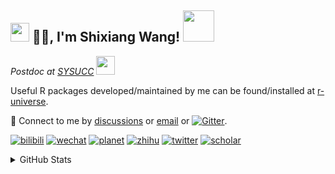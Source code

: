 
<h2><img src="https://emojis.slackmojis.com/emojis/images/1531849430/4246/blob-sunglasses.gif?1531849430" width="30"/> 🙏🏻, I'm Shixiang Wang! <img src="https://media.giphy.com/media/12oufCB0MyZ1Go/giphy.gif" width="50"></h2>

<p><em>Postdoc at <a href="https://sysucc.org.cn/">SYSUCC</a> <img src="https://media.giphy.com/media/WUlplcMpOCEmTGBtBW/giphy.gif" width="30"> 
</em></p>

Useful R packages developed/maintained by me can be found/installed at [r-universe](https://shixiangwang.r-universe.dev/).

💬 Connect to me by
[discussions](https://github.com/ShixiangWang/self-study/discussions) or [email](mailto:w_shixiang@163.com) or [![Gitter](https://badges.gitter.im/ShixiangWang/community.svg)](https://gitter.im/ShixiangWang/community?utm_source=badge&utm_medium=badge&utm_campaign=pr-badge). 

[![bilibili](https://img.shields.io/badge/王诗翔-B站-yellow)](https://space.bilibili.com/11553374) [![wechat](https://img.shields.io/badge/王诗翔-微信公众号-important)](https://shixiangwang.github.io/home/logo/qrcode.jpg) [![planet](https://img.shields.io/badge/王诗翔-知识星球-blueviolet)](https://t.zsxq.com/rBqbIei)  [![zhihu](https://img.shields.io/badge/王诗翔-知乎-blue)](https://www.zhihu.com/people/shixiangwang) [![twitter](https://img.shields.io/badge/WangShxiang-twitter-ff69b4)](https://twitter.com/WangShxiang) [![scholar](https://img.shields.io/badge/ShixiangWang-Scholar-00ffff)](https://scholar.google.com/citations?user=FvNp0NkAAAAJ) 

<details>
 
<summary>GitHub Stats</summary>


<!--START_SECTION:waka-->
**🐱 My GitHub Data** 

> 🏆 1,544 Contributions in the Year 2022
 > 
> 📦 4.1 MB Used in GitHub's Storage 
 > 
> 🚫 Not Opted to Hire
 > 
> 📜 80 Public Repositories 
 > 
> 🔑 19 Private Repositories  
 > 
**I'm an Early 🐤** 

```text
🌞 Morning    351 commits    ████░░░░░░░░░░░░░░░░░░░░░   16.35% 
🌆 Daytime    814 commits    █████████░░░░░░░░░░░░░░░░   37.91% 
🌃 Evening    826 commits    █████████░░░░░░░░░░░░░░░░   38.47% 
🌙 Night      156 commits    █░░░░░░░░░░░░░░░░░░░░░░░░   7.27%

```
📅 **I'm Most Productive on Tuesday** 

```text
Monday       319 commits    ███░░░░░░░░░░░░░░░░░░░░░░   14.86% 
Tuesday      406 commits    ████░░░░░░░░░░░░░░░░░░░░░   18.91% 
Wednesday    348 commits    ████░░░░░░░░░░░░░░░░░░░░░   16.21% 
Thursday     336 commits    ████░░░░░░░░░░░░░░░░░░░░░   15.65% 
Friday       363 commits    ████░░░░░░░░░░░░░░░░░░░░░   16.91% 
Saturday     177 commits    ██░░░░░░░░░░░░░░░░░░░░░░░   8.24% 
Sunday       198 commits    ██░░░░░░░░░░░░░░░░░░░░░░░   9.22%

```


**I Mostly Code in R** 

```text
R                        51 repos            ██████████████░░░░░░░░░░░   56.67% 
HTML                     11 repos            ███░░░░░░░░░░░░░░░░░░░░░░   12.22% 
Shell                    5 repos             █░░░░░░░░░░░░░░░░░░░░░░░░   5.56% 
Go                       5 repos             █░░░░░░░░░░░░░░░░░░░░░░░░   5.56% 
JavaScript               5 repos             █░░░░░░░░░░░░░░░░░░░░░░░░   5.56%

```



 Last Updated on 31/10/2022 18:50:21 UTC
<!--END_SECTION:waka-->

> These Readme stats are generated using github action [awesome-readme-stats](https://github.com/anmol098/waka-readme-stats)

-----

**NOTE: Top languages does not indicate my skill level or anything like that. It is just a metric of which languages have been hosted by me on GitHub based on the usage across repositories.**

</details>
